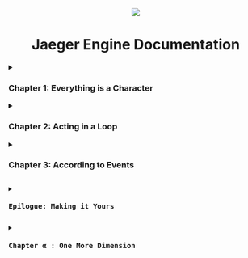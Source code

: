 <p align="center">
  <img src="https://jaeger-engine.web.app/assets/jaeger-engine.png"/>
</p>

<h1 align="center">Jaeger Engine Documentation</h1>
<details>
  <summary><h3>Chapter 1: Everything is a Character</h3></summary>
  <blockquote>
    <code>var anything = new Character({...})</code><br/>
    From the backgrounds to collision blocks, NPCs and player characters, 
    everything you see on the game screen is created using a character object.
    The Character object is defined in characters.js and contains data that is used by the game engine to decide the characters state or behaviour on screen.
  </blockquote>
  <p>
    <code>'name':'mario'</code><br/>
    Like mario, block or powerup, it's a character's name.
  </p>
  <p>
    <code>'visible':true</code><br/>
    Wether the item should start visible in the scene or get in later.
  </p>
  <p>
    <code>'x':50</code><br/>
    The horizontal position, visible from 0 (left) to the value of the screen width (right).
  </p>
  <p>
    <code>'y':50</code><br/>
    The vertical position, visible from 0 (top) to the value of the screen height (bottom).
  </p>
  <p>
    <code>'width':100</code><br/>
    The horizontal span, drawn from the value of x (50) to to this value of the width (100).
  </p>
  <p>
    <code>'height':100</code><br/>
    The vertical span, drawn from the value of y (50) to to this value of the height (100).
  </p>
  <p>
    <code>'direction':90</code><br/>
    The clockwise angle around its imaginary z-axis, in degrees 0/360 (up) to 90 (right), to 180 (down), to 270 (left).  
  </p>
  <p>
    <code>'speed':0</code><br/>
    The starting and current speed, how much it changes its position by.
  </p>
  <p>
    <code>'angspeed':0</code><br/>
    The starting and current angular speed, how much it changes its direction/angle by.
  </p>
  <p>
    <code>'maxspeed':10</code><br/>
    The maximum speed allowed or possible.
  </p>
  <p>
    <code>'minspeed':0</code><br/>
    The minimum speed allowed or possible.
  </p>
  <p>
    <code>'link':'https://link-to-image'</code><br/>
    Link to the image that that visually represents this, could be a jpeg or png or animated gif.
  </p>
  <p>
    <code>'input':{...}</code><br/>
    User inputs this character has actions for.
  </p>
</details>
<details>
  <summary><h3>Chapter 2: Acting in a Loop</h3></summary>
  <blockquote>
    <code>var gameLoop = () => {...}</code><br/>
    Every character is repeatedly drawn on the screen using the data you have set in it's object. The game is made by you changing or using that data. I have provided some functions that i think will help you save time (i guess that's what a game engine is).
  </blockquote>
  <p>
    <code>anything.spawn(x, y, direction)</code><br/>
    ...
  </p>
  <p>
    <code>anything.despawn()</code><br/>
    ...
  </p>
  <p>
    <code>anything.getvectorcomp(direction, magnitude)</code><br/>
    ...
  </p>
  <p>
    <code>anything.getvector(x1, y1, x2, y2)</code><br/>
    ...
  </p>
  <p>
    <code>anything.move(direction, speed)</code><br/>
    ...
  </p>
  <p>
    <code>anything.moveTo(x, y, speed)</code><br/>
    ...
  </p>
  <p>
    <code>anything.rotate(angspeed)</code><br/>
    ...
  </p>
  <p>
    <code>anything.rotateTo(direction, angspeed)</code><br/>
    ...
  </p>
  <p>
    <code>anything.scale(w, h)</code><br/>
    ...
  </p>
  <p>
    <code>anything.scaleTo(width, height, speed)</code><br/>
    ...
  </p>
  <p>
    <code>anything.showimage(link)</code><br/>
    ...
  </p>
  <p>
    <code>anything.animate(loop, linklist)</code><br/>
    ...
  </p>
  <p>
    <code>anything.playsound(loop, link)</code><br/>
    ...
  </p>
  <p>
    <code>anything.showtext(cursor, text, size, position)</code><br/>
    ...
  </p>
</details>
<details>
  <summary><h3>Chapter 3: According to Events</h3></summary>
  <blockquote>
    <pre><code>
      //Events
      if(character.name == 'mario'){...}
    </code></pre>
    The character remains the same as it is drawn repeatedly, unless something changes.
    Events are what check for this state of the character and allow you to pick specific characters according to their values. 
    Games are a battlefield of events.
  </blockquote>
  <p>
    <pre><code>
      //Time-Events
      if (Game.time == 3){...}
    </code></pre>
    explain time events
  </p>
  <p>
    <pre><code>
      //Key-Events
      if (Game.key['KeyW'] == true){...}
    </code></pre>
    explain key events
  </p>
  <p>
    <pre><code>
      //Mouse-Events
      if (Game.mousePosition.y > 20){...}
    </code></pre>
    explain mouse events
  </p>
  <p>
    <pre><code>
      //Collision-Events
      for (box in Game.collisionGraph) {
        var collider = Game.collisionGraph[box];

        if (character.name == 'mario' && collider.n == 'powerup'){...}
      
      }
    </code></pre>
    explain collision events
  </p>
</details>
<details>
  <summary><h3>Epilogue: Making it Yours</h3></summary>
  <p>
    Variables<br/>
    explain how you can set custom variables in characters.js and use them to create custom events
  </p>
  <p>
    Events<br/>
    explain how user can create or nest or create and nest events
  </p>
</details>
<details>
  <summary><h3>Chapter α : One More Dimension</h3></summary>
</details>